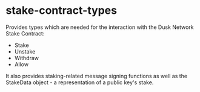 # stake-contract-types

Provides types which are needed for the interaction with the Dusk Network Stake Contract:

- Stake
- Unstake
- Withdraw
- Allow

It also provides staking-related message signing functions as well as the StakeData object - a representation of a public key's stake.
